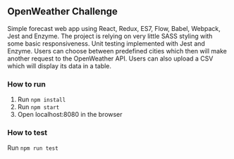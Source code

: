 ## OpenWeather Challenge
Simple forecast web app using React, Redux, ES7, Flow, Babel, Webpack, Jest and Enzyme. The project is relying on very little SASS styling with some basic responsiveness. Unit testing implemented with Jest and Enzyme. Users can choose between predefined cities which then will make another request to the OpenWeather API. Users can also upload a CSV which will display its data in a table.

### How to run
1. Run ```npm install```
2. Run ```npm start```
3. Open localhost:8080 in the browser

### How to test
Run ```npm run test```
